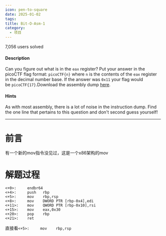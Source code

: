 ```yaml
---
icon: pen-to-square
date: 2025-01-02
tags: 
title: Bit-O-Asm-1
category:
  - 项目
---
```

7,056 users solved
#### Description

Can you figure out what is in the `eax` register? Put your answer in the picoCTF flag format: `picoCTF{n}` where `n` is the contents of the `eax` register in the decimal number base. If the answer was `0x11` your flag would be `picoCTF{17}`.Download the assembly dump [here](https://artifacts.picoctf.net/c/509/disassembler-dump0_a.txt).
#### Hints
As with most assembly, there is a lot of noise in the instruction dump. Find the one line that pertains to this question and don't second guess yourself!

----
# 前言
有一个新的mov指令没见过，这是一个x86架构的mov

# 解题过程
```
<+0>:     endbr64 
<+4>:     push   rbp
<+5>:     mov    rbp,rsp
<+8>:     mov    DWORD PTR [rbp-0x4],edi
<+11>:    mov    QWORD PTR [rbp-0x10],rsi
<+15>:    mov    eax,0x30
<+20>:    pop    rbp
<+21>:    ret
```
直接看`<+5>:     mov    rbp,rsp` 